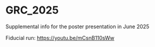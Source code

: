# GRC_2025
Supplemental info for the poster presentation in June 2025


Fiducial run: https://youtu.be/mCsnB110sWw
